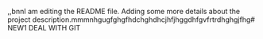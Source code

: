 ,,bnnI am editing the README file. Adding some more details about the project description.mmmnhgugfghgfhdchghdhcjhfjhggdhfgvfrtrdhghgjfhg# NEW1
DEAL WITH GIT
